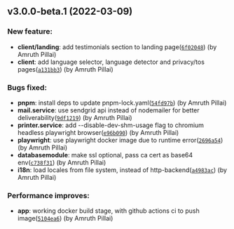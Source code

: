 ## v3.0.0-beta.1 (2022-03-09)

### New feature:

- **client/landing**: add testimonials section to landing page([`6f02048`](https://github.com/AmruthPillai/Reactive-Resume/commit/6f02048ebd29b2a5b53aa291e0cdd10df93d032f)) (by Amruth Pillai)
- **client**: add language selector, language detector and privacy/tos pages([`a131bb3`](https://github.com/AmruthPillai/Reactive-Resume/commit/a131bb36525bf85eaee5cdb65542289cdfcff36e)) (by Amruth Pillai)

### Bugs fixed:

- **pnpm**: install deps to update pnpm-lock.yaml([`54fd97b`](https://github.com/AmruthPillai/Reactive-Resume/commit/54fd97b5ecce629456a0dd1848981658136bbaa9)) (by Amruth Pillai)
- **mail.service**: use sendgrid api instead of nodemailer for better deliverability([`9df1219`](https://github.com/AmruthPillai/Reactive-Resume/commit/9df12194bf465d2f9c040c642036e05edef8d945)) (by Amruth Pillai)
- **printer.service**: add --disable-dev-shm-usage flag to chromium headless playwright browser([`e96b090`](https://github.com/AmruthPillai/Reactive-Resume/commit/e96b09090485fefc044dfc8e3daa9f52e123d946)) (by Amruth Pillai)
- **playwright**: use playwright docker image due to runtime error([`2696a54`](https://github.com/AmruthPillai/Reactive-Resume/commit/2696a54d176dd8821be97881447e075c05f9e8fb)) (by Amruth Pillai)
- **databasemodule**: make ssl optional, pass ca cert as base64 env([`c738f31`](https://github.com/AmruthPillai/Reactive-Resume/commit/c738f311dabdbe77770bb3c33959ac121d60019e)) (by Amruth Pillai)
- **i18n**: load locales from file system, instead of http-backend([`a4983ac`](https://github.com/AmruthPillai/Reactive-Resume/commit/a4983ac6bc35efee5b10de0768203dec9110b866)) (by Amruth Pillai)

### Performance improves:

- **app**: working docker build stage, with github actions ci to push image([`5104ea6`](https://github.com/AmruthPillai/Reactive-Resume/commit/5104ea6438d5e37d6c591949d6b3861cef4295b7)) (by Amruth Pillai)
